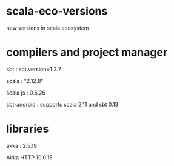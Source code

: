 # scala-eco-versions
new versions in scala ecosystem

# compilers and project manager
sbt : sbt.version=1.2.7

scala : "2.12.8"

scala js : 0.6.26

sbt-android : supports scala 2.11 and sbt 0.13

# libraries

akka : 2.5.19

Akka HTTP 10.0.15
